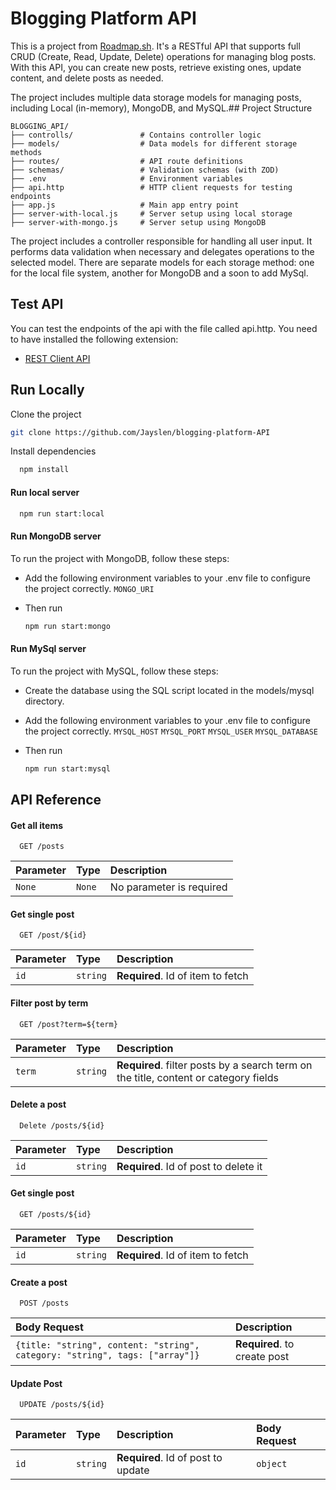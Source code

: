 
# Blogging Platform API

This is a project from [Roadmap.sh](https://roadmap.sh/projects/blogging-platform-api). It's a RESTful API that supports full CRUD (Create, Read, Update, Delete) operations for managing blog posts. With this API, you can create new posts, retrieve existing ones, update content, and delete posts as needed.

The project includes multiple data storage models for managing posts, including Local (in-memory), MongoDB, and MySQL.## Project Structure

```
BLOGGING_API/
├── controlls/               # Contains controller logic
├── models/                  # Data models for different storage methods
├── routes/                  # API route definitions
├── schemas/                 # Validation schemas (with ZOD)
├── .env                     # Environment variables
├── api.http                 # HTTP client requests for testing endpoints
├── app.js                   # Main app entry point
├── server-with-local.js     # Server setup using local storage
├── server-with-mongo.js     # Server setup using MongoDB
```
The project includes a controller responsible for handling all user input. It performs data validation when necessary and delegates operations to the selected model. There are separate models for each storage method: one for the local file system, another for MongoDB and a soon to add MySql.

## Test API
You can test the endpoints of the api with the file called api.http. You need to have installed the following extension:
-  [REST Client API](https://marketplace.visualstudio.com/items/?itemName=donebd.rest-client-api)

## Run Locally

Clone the project
```bash
git clone https://github.com/Jayslen/blogging-platform-API
```

Install dependencies

```bash
  npm install
```

#### Run local server
```bash
  npm run start:local
```
#### Run MongoDB server

To run the project with MongoDB, follow these steps:
- Add the following environment variables to your .env file to configure the project correctly.
`MONGO_URI`

- Then run 
    ```bash
    npm run start:mongo
    ```

#### Run MySql server

To run the project with MySQL, follow these steps:
- Create the database using the SQL script located in the models/mysql directory.
- Add the following environment variables to your .env file to configure the project correctly.
`MYSQL_HOST`
`MYSQL_PORT`
`MYSQL_USER`
`MYSQL_DATABASE`

- Then run 
    ```bash
    npm run start:mysql
    ```


## API Reference

#### Get all items

```http
  GET /posts
```

| Parameter | Type     | Description                |
| :-------- | :------- | :------------------------- |
| `None` | `None` | No parameter is required | 

#### Get single post

```http
  GET /post/${id}
```

| Parameter | Type     | Description                       |
| :-------- | :------- | :-------------------------------- |
| `id`      | `string` | **Required**. Id of item to fetch |

#### Filter post by term

```http
  GET /post?term=${term}
```

| Parameter | Type     | Description                       |
| :-------- | :------- | :-------------------------------- |
| `term`      | `string` | **Required**. filter posts by a search term on the title, content or category fields |

#### Delete a post

```http
  Delete /posts/${id}
```

| Parameter | Type     | Description                       |
| :-------- | :------- | :-------------------------------- |
| `id`      | `string` | **Required**. Id of post to delete it |

#### Get single post

```http
  GET /posts/${id}
```

| Parameter | Type     | Description                       |
| :-------- | :------- | :-------------------------------- |
| `id`      | `string` | **Required**. Id of item to fetch |

#### Create a post

```http
  POST /posts
```

| Body Request| Description                       |
| :-------- | :-------------------------------- |
| ```{title: "string", content: "string", category: "string", tags: ["array"]}```       | **Required**. to create post |

#### Update Post

```http
  UPDATE /posts/${id}
```

| Parameter | Type     | Description |Body Request|
| :-------- | :------- | :-------------------------------- | :----- |
| `id`      | `string` | **Required**. Id of post to update |```object```|
